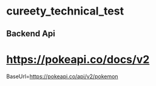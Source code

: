# cureety_technical_test

## Backend Api
# https://pokeapi.co/docs/v2
BaseUrl=https://pokeapi.co/api/v2/pokemon
